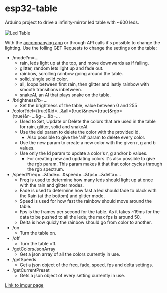 # esp32-table
Arduino project to drive a infinity-mirror led table with ~600 leds. <br> 
<br>
![Led Table](https://i.imgur.com/47Dju2b.png)

With the [accompanying app](https://github.com/GoodGuyMe/android-table) or through API calls it's possible to change the lighting.
Use the folling GET Requests to change the settings on the table:
* /mode?m=...
  * rain, leds light up at the top, and move downwards as if falling.
  * glitter, random lets light up and fade out.
  * rainbow, scrolling rainbow going around the table.
  * solid, single solid color.
  * all, loops between first rain, then glitter and lastly rainbow with smooth transitions inbetween.
  * snakeAI, an AI that plays snake on the table.
* /brightness?b=...
  * Set the brightness of the table, value between 0 and 255
* /color?del={true}&id=...&all={true}&new={true}&rgb={true}&r=...&g=...&b=...
  * Used to Set, Update or Delete the colors that are used in the table for rain, glitter, solid and snakeAI.
  * Use the del param to delete the color with the provided id.
    * Also possible to give the 'all' param to delete every color.
  * Use the new param to create a new color with the given r, g and b values.
  * Use only the Id param to update a color's r, g and/or b values.
    * For creating new and updating colors it's also possible to give the rgb param. This param makes it that that color cycles through the rgb spectrum.
* /speed?freq=...&fade=...&speed=...&fps=...&delta=...
  * Freq is used to determine how many leds should light up at once with the rain and glitter modes.
  * Fade is used to determine how fast a led should fade to black with the Rain (at the bottom) and glitter mode.
  * Speed is used for how fast the rainbow should move around the table.
  * Fps is the frames per second for the table. As it takes ~19ms for the data to be pushed to all the leds, the max fps is around 50.
  * Delta is how quicly the rainbow should go from color to another.
* /on
  * Turn the table on.
* /off
  * Turn the table off.
* /getColorsJsonArray
  * Get a json array of all the colors currently in use.
* /getSpeeds
  * Get a json object of the freq, fade, speed, fps and delta settings.
* /getCurrentPreset
  * Gets a json object of every setting currently in use.
  
[Link to imgur page](https://imgur.com/a/WQslLr2)
